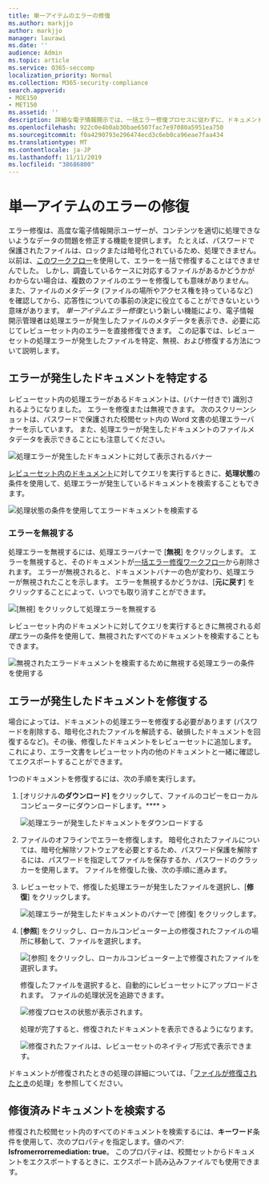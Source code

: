 ```yaml
---
title: 単一アイテムのエラーの修復
ms.author: markjjo
author: markjjo
manager: laurawi
ms.date: ''
audience: Admin
ms.topic: article
ms.service: O365-seccomp
localization_priority: Normal
ms.collection: M365-security-compliance
search.appverid:
- MOE150
- MET150
ms.assetid: ''
description: 詳細な電子情報開示では、一括エラー修復プロセスに従わずに、ドキュメントの処理エラーを修正することができます。
ms.openlocfilehash: 922c0e4b0ab30bae6507fac7e97080a5951ea750
ms.sourcegitcommit: f0a4290793e296474ecd3c6eb0ca96eae7faa434
ms.translationtype: MT
ms.contentlocale: ja-JP
ms.lasthandoff: 11/11/2019
ms.locfileid: "38686800"
---
```

# <a name="single-item-error-remediation"></a>単一アイテムのエラーの修復

エラー修復は、高度な電子情報開示ユーザーが、コンテンツを適切に処理できないようなデータの問題を修正する機能を提供します。 たとえば、パスワードで保護されたファイルは、ロックまたは暗号化されているため、処理できません。 以前は、[このワークフロー](error-remediation-when-processing-data-in-advanced-ediscovery.md)を使用して、エラーを一括で修復することはできませんでした。 しかし、調査しているケースに対応するファイルがあるかどうかがわからない場合は、複数のファイルのエラーを修復しても意味がありません。 また、ファイルのメタデータ (ファイルの場所やアクセス権を持っているなど) を確認してから、応答性についての事前の決定に役立てることができないという意味があります。 *単一アイテムエラー修復*という新しい機能により、電子情報開示管理者は処理エラーが発生したファイルのメタデータを表示でき、必要に応じてレビューセット内のエラーを直接修復できます。 この記事では、レビューセットの処理エラーが発生したファイルを特定、無視、および修復する方法について説明します。

## <a name="identify-documents-with-errors"></a>エラーが発生したドキュメントを特定する

レビューセット内の処理エラーがあるドキュメントは、(バナー付きで) 識別されるようになりました。 エラーを修復または無視できます。 次のスクリーンショットは、パスワードで保護された校閲セット内の Word 文書の処理エラーバナーを示しています。 また、処理エラーが発生したドキュメントのファイルメタデータを表示できることにも注意してください。

![処理エラーが発生したドキュメントに対して表示されるバナー](media/SIERimage1.png)

[レビューセット内のドキュメント](review-set-search.md)に対してクエリを実行するときに、**処理状態**の条件を使用して、処理エラーが発生しているドキュメントを検索することもできます。

![処理状態の条件を使用してエラードキュメントを検索する](media/SIERimage2.png)

### <a name="ignore-errors"></a>エラーを無視する

処理エラーを無視するには、処理エラーバナーで [**無視**] をクリックします。 エラーを無視すると、そのドキュメントが[一括エラー修復ワークフロー](error-remediation-when-processing-data-in-advanced-ediscovery.md)から削除されます。 エラーが無視されると、ドキュメントバナーの色が変わり、処理エラーが無視されたことを示します。 エラーを無視するかどうかは、[**元に戻す**] をクリックすることによって、いつでも取り消すことができます。

![[無視] をクリックして処理エラーを無視する](media/SIERimage3.png)

レビューセット内のドキュメントに対してクエリを実行するときに無視される*処理*エラーの条件を使用して、無視されたすべてのドキュメントを検索することもできます。

![無視されたエラードキュメントを検索するために無視する処理エラーの条件を使用する](media/SIERimage4.png)

## <a name="remediate-a-document-with-errors"></a>エラーが発生したドキュメントを修復する

場合によっては、ドキュメントの処理エラーを修復する必要があります (パスワードを削除する、暗号化されたファイルを解読する、破損したドキュメントを回復するなど)。その後、修復したドキュメントをレビューセットに追加します。 これにより、エラー文書をレビューセット内の他のドキュメントと一緒に確認してエクスポートすることができます。 

1つのドキュメントを修復するには、次の手順を実行します。

1. [オリジナル**のダウンロード]** をクリックして、ファイルのコピーをローカルコンピューターにダウンロードします。****  > 

   ![処理エラーが発生したドキュメントをダウンロードする](media/SIERimage5.png)

2. ファイルのオフラインでエラーを修復します。 暗号化されたファイルについては、暗号化解除ソフトウェアを必要とするため、パスワード保護を解除するには、パスワードを指定してファイルを保存するか、パスワードのクラッカーを使用します。 ファイルを修復した後、次の手順に進みます。

3. レビューセットで、修復した処理エラーが発生したファイルを選択し、[**修復**] をクリックします。

   ![処理エラーが発生したドキュメントのバナーで [修復] をクリックします。](media/SIERimage6.png)


4. [**参照**] をクリックし、ローカルコンピューター上の修復されたファイルの場所に移動して、ファイルを選択します。

   ![[参照] をクリックし、ローカルコンピューター上で修復されたファイルを選択します。](media/SIERimage7.png)

    修復したファイルを選択すると、自動的にレビューセットにアップロードされます。 ファイルの処理状況を追跡できます。

    ![修復プロセスの状態が表示されます。](media/SIERimage8.png)

   処理が完了すると、修復されたドキュメントを表示できるようになります。

    ![修復されたファイルは、レビューセットのネイティブ形式で表示できます。](media/SIERimage9.png)

ドキュメントが修復されたときの処理の詳細については、「[ファイルが修復されたとき](error-remediation.md#what-happens-when-files-are-remediated)の処理」を参照してください。

## <a name="search-for-remediated-documents"></a>修復済みドキュメントを検索する

修復された校閲セット内のすべてのドキュメントを検索するには、**キーワード**条件を使用して、次のプロパティを指定します。値のペア: **Isfromerrorremediation: true**。 このプロパティは、校閲セットからドキュメントをエクスポートするときに、エクスポート読み込みファイルでも使用できます。
